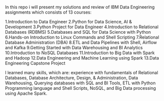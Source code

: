 In this repo i will present my solutions and review of 
 IBM Data Engineering assignments which consists of 13 courses:
 
 1.Introduction to Data Engineer
 2.Python for Data Science, AI & Development
 3.Python Project for Data Engineer
 4.Introduction to Relational Databases (RDBMS)
 5.Databases and SQL for Data Science with Python
 6.Hands-on Introduction to Linux Commands and Shell Scripting
 7.Relational Database Administration (DBA)
 8.ETL and Data Pipelines with Shell, Airflow and Kafka
 9.Getting Started with Data Warehousing and BI Analytics
 10.Introduction to NoSQL Databases
 11.Introduction to Big Data with Spark and Hadoop
 12.Data Engineering and Machine Learning using Spark
 13.Data Engineering Capstone Project


I learned many skills, which are: experience with fundamentals of Relational Databases,
Database Architecture, Design, & Administration, Data Warehousing,
Querying databases with SQL and BI Tools, ETL with Python
Programming language and Shell Scripts, NoSQL, and Big Data
processing using Apache Spark.
